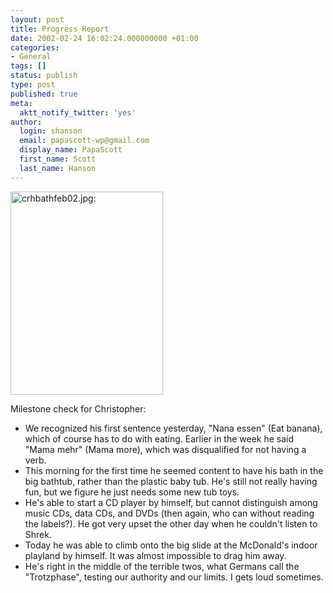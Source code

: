 ```yaml
---
layout: post
title: Progress Report
date: 2002-02-24 16:02:24.000000000 +01:00
categories:
- General
tags: []
status: publish
type: post
published: true
meta:
  aktt_notify_twitter: 'yes'
author:
  login: shanson
  email: papascott-wp@gmail.com
  display_name: PapaScott
  first_name: Scott
  last_name: Hanson
---
```

<p><img src="https://res.cloudinary.com/papascott/image/upload/wordpress/wp-content/uploads/2002/02/crhbathfeb02.jpg" height="325" width="244" border="0" alt="crhbathfeb02.jpg: " /></p>
<p>Milestone check for Christopher:
<ul>
<li>We recognized his first sentence yesterday, "Nana essen" (Eat banana), which of course has to do with eating. Earlier in the week he said "Mama mehr" (Mama more), which was disqualified for not having a verb.
</li>
<li>This morning for the first time he seemed content to have his bath in the big bathtub, rather than the plastic baby tub. He's still not really having fun, but we figure he just needs some new tub toys.
</li>
<li>He's able to start a CD player by himself, but cannot distinguish among music CDs, data CDs, and DVDs (then again, who can without reading the labels?). He got very upset the other day when he couldn't listen to Shrek.
</li>
<li>Today he was able to climb onto the big slide at the McDonald's indoor playland by himself. It was almost impossible to drag him away.
</li>
<li>He's right in the middle of the terrible twos, what Germans call the "Trotzphase", testing our authority and our limits. I gets loud sometimes.
</li>
</ul>

